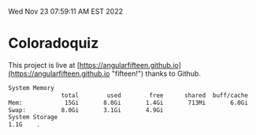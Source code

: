 Wed Nov 23 07:59:11 AM EST 2022

# Coloradoquiz


This project is live at [https://angularfifteen.github.io](https://angularfifteen.github.io "fifteen!") thanks to Github.

```bash
System Memory
               total        used        free      shared  buff/cache   available
Mem:            15Gi       8.0Gi       1.4Gi       713Mi       6.0Gi       6.3Gi
Swap:          8.0Gi       3.1Gi       4.9Gi
System Storage
1.1G	.
```
